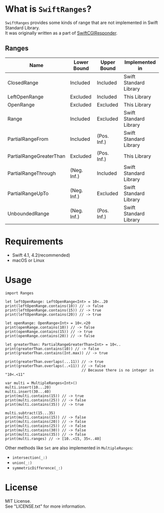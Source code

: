 # What is `SwiftRanges`?

`SwiftRanges` provides some kinds of range that are not implemented in Swift Standard Library.  
It was originally written as a part of [SwiftCGIResponder](https://github.com/YOCKOW/SwiftCGIResponder).

## Ranges

| Name                    | Lower Bound | Upper Bound | Implemented in         |
|-------------------------|-------------|-------------|------------------------|
| ClosedRange             | Included    | Included    | Swift Standard Library |
| LeftOpenRange           | Excluded    | Included    | This Library           |
| OpenRange               | Excluded    | Excluded    | This Library           |
| Range                   | Included    | Excluded    | Swift Standard Library |
| PartialRangeFrom        | Included    | (Pos. Inf.) | Swift Standard Library |
| PartialRangeGreaterThan | Excluded    | (Pos. Inf.) | This Library           |
| PartialRangeThrough     | (Neg. Inf.) | Included    | Swift Standard Library |
| PartialRangeUpTo        | (Neg. Inf.) | Excluded    | Swift Standard Library |
| UnboundedRange          | (Neg. Inf.) | (Pos. Inf.) | Swift Standard Library |

# Requirements

- Swift 4.1, 4.2(recommended)
- macOS or Linux

# Usage

```
import Ranges

let leftOpenRange: LeftOpenRange<Int> = 10<..20
print(leftOpenRange.contains(10)) // -> false
print(leftOpenRange.contains(15)) // -> true
print(leftOpenRange.contains(20)) // -> true

let openRange: OpenRange<Int> = 10<.<20
print(openRange.contains(10)) // -> false
print(openRange.contains(15)) // -> true
print(openRange.contains(20)) // -> false

let greaterThan: PartialRangeGreaterThan<Int> = 10<..
print(greaterThan.contains(10)) // -> false
print(greaterThan.contains(Int.max)) // -> true

print(greaterThan.overlaps(...11)) // -> true
print(greaterThan.overlaps(..<11)) // -> false
                                   // Because there is no integer in "10<.<11"

var multi = MultipleRanges<Int>()
multi.insert(10...20) 
multi.insert(30...40)
print(multi.contains(15)) // -> true
print(multi.contains(25)) // -> false
print(multi.contains(35)) // -> true

multi.subtract(15...35)
print(multi.contains(15)) // -> false
print(multi.contains(20)) // -> false
print(multi.contains(25)) // -> false
print(multi.contains(30)) // -> false
print(multi.contains(35)) // -> false
print(multi.ranges) // -> [10..<15, 35<..40]

```

Other methods like `Set` are also implemented in `MultipleRanges`:
* `intersection(_:)`
* `union(_:)`
* `symmetricDifference(_:)`


# License

MIT License.  
See "LICENSE.txt" for more information.

